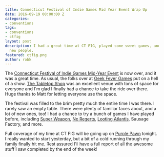 ```yaml
---
title: Connecticut Festival of Indie Games Mid Year Event Wrap Up
date: 2016-09-19 00:00:00 Z
categories:
- conventions
tags:
- conventions
- ctfig
layout: post
description: I had a great time at CT FIG, played some sweet games, and met some amazing
  new people.
featured: ctfig.png
author: robk
---
```


The [Connecticut Festival of Indie Games Mid-Year Event](http://www.ct-fig.com/festival-info.html) is now over, and it was a great time. As usual, the folks over at [Geek Fever Games](http://www.geekfevergames.com) put on a hell of a show. [The Tabletop Shop](https://www.facebook.com/TabletopShopCT/info?tab=overview) was an excellent venue with tons of space for everyone and I'm glad I finally had a chance to take the ride over there. Huge thanks to Matt for letting everyone use the space.

The festival was filled to the brim pretty much the entire time I was there. I rarely saw an empty table. There were plenty of familiar faces about, and a lot of new ones, too! I had a chance to try a bunch of games I have played before, including [Super Weapon](https://www.thegamecrafter.com/games/super-weapon), [No Regerts](https://www.kickstarter.com/projects/samromage/no-regerts-the-game-of-art-and-poor-life-choices), [Looting Atlantis](https://sites.google.com/site/shootagaingames2/home/looting-atlantis), Sausage Factory, and more.

Full coverage of my time at CT FIG will be going up on [Purple Pawn](http://purplepawn.com) tonight. I really wanted to start yesterday, but a bit of a cold running through my family finally hit me. Rest assured I'll have a full report of all the awesome stuff I saw completed by the end of the week!
